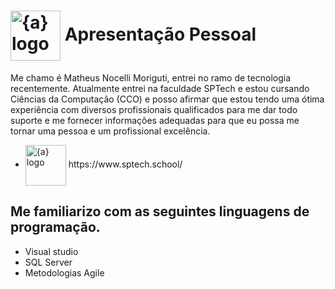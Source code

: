 <h1>
    <a href="https://www.sptech.school/">
      <img align="center" width="80px" src="https://moodle.sptech.school/pluginfile.php/46282/user/icon/degrade/f1?rev=4826774" img width="80" alt="{a} logo" class="img-fluid"></a>
    <span>Apresentação Pessoal</span>
</h1>


  Me chamo é Matheus Nocelli Moriguti,  entrei  no ramo de tecnologia recentemente. Atualmente entrei na faculdade SPTech  e estou cursando  Ciências da Computação (CCO)  e posso afirmar que estou tendo uma ótima experiência com diversos profissionais qualificados para me dar todo suporte e me fornecer informações adequadas para que eu possa me tornar uma pessoa e um profissional excelência.     
  - <a href="https://www.sptech.school/">
       <img align="center" width="65px" src="https://moodle.sptech.school/pluginfile.php/1/core_admin/logo/0x150/1692971033/sptech_principal_ciano.png" alt="{a} logo" class="img-fluid"></a> https://www.sptech.school/ 



## Me familiarizo com as  seguintes linguagens de programação. 


- Visual studio
- SQL Server
- Metodologias Agile




